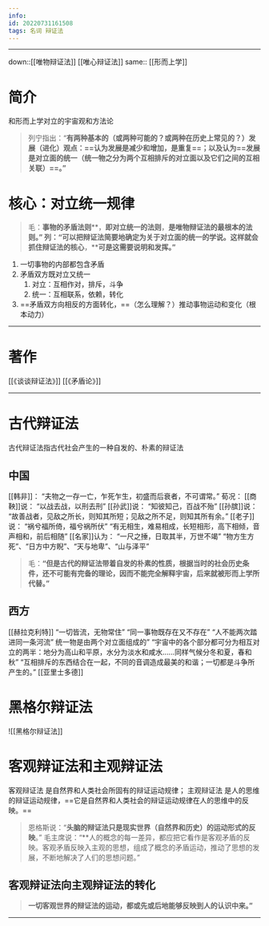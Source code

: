 ```yaml
---
info:
id: 20220731161508
tags: 名词 辩证法
---
```

---
down::[[唯物辩证法]] [[唯心辩证法]]
same:: [[形而上学]]
# 简介
和形而上学对立的宇宙观和方法论
>列宁指出：“**有两种基本的（或两种可能的？或两种在历史上常见的？）发展（进化）观点：==认为发展是减少和增加，是重复==；以及认为==发展是对立面的统一（统一物之分为两个互相排斥的对立面以及它们之间的互相关联）==。”**

# 核心：对立统一规律
>毛：**事物的矛盾法则****，****即对立统一的法则****，****是唯物辩证法的最根本的法则。”**
>列：“**可以把辩证法简要地确定为关于对立面的统一的学说。这样就会抓住辩证法的核心****，****可是这需要说明和发挥。”**

1. 一切事物的内部都包含矛盾
2. 矛盾双方既对立又统一
	1. 对立：互相作对，排斥，斗争
	2. 统一：互相联系，依赖，转化
3. ==矛盾双方向相反的方面转化，==（怎么理解？）推动事物运动和变化（根本动力）

---
# 著作
[[《谈谈辩证法》]]
[[《矛盾论》]]

---
# 古代辩证法
古代辩证法指古代社会产生的一种自发的、朴素的辩证法
## 中国
[[韩非]]：
	“夫物之一存一亡，乍死乍生，初盛而后衰者，不可谓常。”
荀况：
[[商鞅]]说：
	“以战去战，以刑去刑”
[[孙武]]说：
	“知彼知己，百战不殆”
[[孙膑]]说：
	“故善战者，见敌之所长，则知其所短；见敌之所不足，则知其所有余。”
[[老子]]说：
	“祸兮福所倚，福兮祸所伏”
	“有无相生，难易相成，长短相形，高下相倾，音声相和，前后相随”
[[名家]]认为：
	“一尺之捶，日取其半，万世不竭”
	“物方生方死”、“日方中方睨”、“天与地卑”、“山与泽平”
>毛：**“但是古代的辩证法带着自发的朴素的性质，根据当时的社会历史条件，还不可能有完备的理论，因而不能完全解释宇宙，后来就被形而上学所代替。”**
## 西方
[[赫拉克利特]]
	“一切皆流，无物常住”
	“同一事物既存在又不存在”
	“人不能两次踏进同一条河流”
	统一物是由两个对立面组成的”
	“宇宙中的各个部分都可分为相互对立的两半：地分为高山和平原，水分为淡水和咸水……同样气候分冬和夏，春和秋”
	“互相排斥的东西结合在一起，不同的音调造成最美的和谐；一切都是斗争所产生的。”
[[亚里士多德]]

# 黑格尔辩证法
![[黑格尔辩证法]]

# 客观辩证法和主观辩证法
客观辩证法
	是自然界和人类社会所固有的辩证运动规律；
主观辩证法
	是人的思维的辩证运动规律，==它是自然界和人类社会的辩证运动规律在人的思维中的反映。==
>恩格斯说：“**头脑的辩证法只是现实世界（自然界和历史）的运动形式的反映**。”
>毛主席说：“**人的概念的每一差异，都应把它看作是客观矛盾的反映。客观矛盾反映入主观的思想，组成了概念的矛盾运动，推动了思想的发展，不断地解决了人们的思想问题。”

## 客观辩证法向主观辩证法的转化
>**一切客观世界的辩证法的运动，都或先或后地能够反映到人的认识中来。”**

  

---